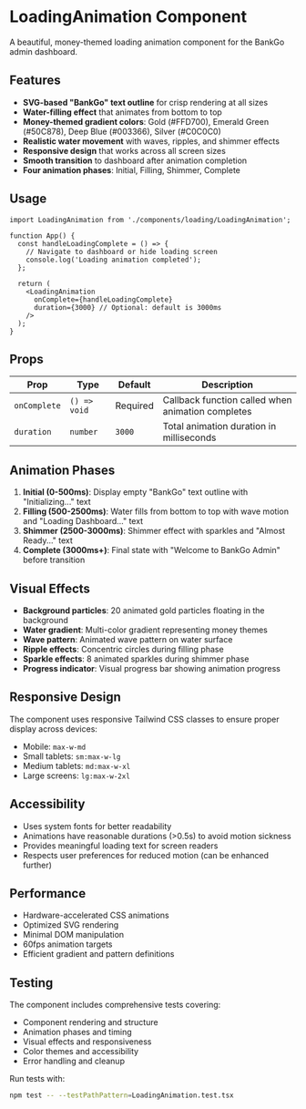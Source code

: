 # LoadingAnimation Component

A beautiful, money-themed loading animation component for the BankGo admin dashboard.

## Features

- **SVG-based "BankGo" text outline** for crisp rendering at all sizes
- **Water-filling effect** that animates from bottom to top
- **Money-themed gradient colors**: Gold (#FFD700), Emerald Green (#50C878), Deep Blue (#003366), Silver (#C0C0C0)
- **Realistic water movement** with waves, ripples, and shimmer effects
- **Responsive design** that works across all screen sizes
- **Smooth transition** to dashboard after animation completion
- **Four animation phases**: Initial, Filling, Shimmer, Complete

## Usage

```tsx
import LoadingAnimation from './components/loading/LoadingAnimation';

function App() {
  const handleLoadingComplete = () => {
    // Navigate to dashboard or hide loading screen
    console.log('Loading animation completed');
  };

  return (
    <LoadingAnimation 
      onComplete={handleLoadingComplete}
      duration={3000} // Optional: default is 3000ms
    />
  );
}
```

## Props

| Prop | Type | Default | Description |
|------|------|---------|-------------|
| `onComplete` | `() => void` | Required | Callback function called when animation completes |
| `duration` | `number` | `3000` | Total animation duration in milliseconds |

## Animation Phases

1. **Initial (0-500ms)**: Display empty "BankGo" text outline with "Initializing..." text
2. **Filling (500-2500ms)**: Water fills from bottom to top with wave motion and "Loading Dashboard..." text
3. **Shimmer (2500-3000ms)**: Shimmer effect with sparkles and "Almost Ready..." text
4. **Complete (3000ms+)**: Final state with "Welcome to BankGo Admin" before transition

## Visual Effects

- **Background particles**: 20 animated gold particles floating in the background
- **Water gradient**: Multi-color gradient representing money themes
- **Wave pattern**: Animated wave pattern on water surface
- **Ripple effects**: Concentric circles during filling phase
- **Sparkle effects**: 8 animated sparkles during shimmer phase
- **Progress indicator**: Visual progress bar showing animation progress

## Responsive Design

The component uses responsive Tailwind CSS classes to ensure proper display across devices:
- Mobile: `max-w-md`
- Small tablets: `sm:max-w-lg`
- Medium tablets: `md:max-w-xl`
- Large screens: `lg:max-w-2xl`

## Accessibility

- Uses system fonts for better readability
- Animations have reasonable durations (>0.5s) to avoid motion sickness
- Provides meaningful loading text for screen readers
- Respects user preferences for reduced motion (can be enhanced further)

## Performance

- Hardware-accelerated CSS animations
- Optimized SVG rendering
- Minimal DOM manipulation
- 60fps animation targets
- Efficient gradient and pattern definitions

## Testing

The component includes comprehensive tests covering:
- Component rendering and structure
- Animation phases and timing
- Visual effects and responsiveness
- Color themes and accessibility
- Error handling and cleanup

Run tests with:
```bash
npm test -- --testPathPattern=LoadingAnimation.test.tsx
```